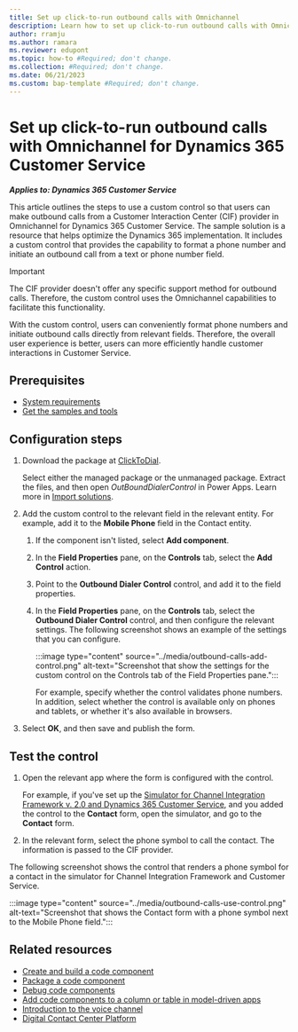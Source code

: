 ```yaml
---
title: Set up click-to-run outbound calls with Omnichannel
description: Learn how to set up click-to-run outbound calls with Omnichannel for Dynamics 365 Customer Service. Find the link to get the sample solution here.
author: rramju
ms.author: ramara
ms.reviewer: edupont
ms.topic: how-to #Required; don't change.
ms.collection: #Required; don't change.
ms.date: 06/21/2023
ms.custom: bap-template #Required; don't change.
---
```


# Set up click-to-run outbound calls with Omnichannel for Dynamics 365 Customer Service

***Applies to: Dynamics 365 Customer Service***

This article outlines the steps to use a custom control so that users can make outbound calls from a Customer Interaction Center (CIF) provider in Omnichannel for Dynamics 365 Customer Service. The sample solution is a resource that helps optimize the Dynamics 365 implementation. It includes a custom control that provides the capability to format a phone number and initiate an outbound call from a text or phone number field.

> [!IMPORTANT]
> The CIF provider doesn't offer any specific support method for outbound calls. Therefore, the custom control uses the Omnichannel capabilities to facilitate this functionality.

With the custom control, users can conveniently format phone numbers and initiate outbound calls directly from relevant fields. Therefore, the overall user experience is better, users can more efficiently handle customer interactions in Customer Service.

## Prerequisites

- [System requirements](/dynamics365/customer-service/channel-integration-framework/v2/system-requirements-channel-integration-framework-v2)
- [Get the samples and tools](https://github.com/microsoft/Dynamics-365-FastTrack-Implementation-Assets/tree/master/Customer%20Service/Channel%20Integration%20Framework%20v2.0/ClickToDial/)

## Configuration steps

1. Download the package at [ClickToDial](https://github.com/microsoft/Dynamics-365-FastTrack-Implementation-Assets/tree/master/Customer%20Service/Channel%20Integration%20Framework%20v2.0/ClickToDial/Solutions).

    Select either the managed package or the unmanaged package. Extract the files, and then open *OutBoundDialerControl* in Power Apps. Learn more in [Import solutions](/power-apps/maker/data-platform/import-update-export-solutions).

1. Add the custom control to the relevant field in the relevant entity. For example, add it to the **Mobile Phone** field in the Contact entity.

    1. If the component isn't listed, select **Add component**.
    1. In the **Field Properties** pane, on the **Controls** tab, select the **Add Control** action.
    1. Point to the **Outbound Dialer Control** control, and add it to the field properties.
    1. In the **Field Properties** pane, on the **Controls** tab, select the **Outbound Dialer Control** control, and then configure the relevant settings. The following screenshot shows an example of the settings that you can configure.

        :::image type="content" source="../media/outbound-calls-add-control.png" alt-text="Screenshot that show the settings for the custom control on the Controls tab of the Field Properties pane.":::

        For example, specify whether the control validates phone numbers. In addition, select whether the control is available only on phones and tablets, or whether it's also available in browsers.

1. Select **OK**, and then save and publish the form.

## Test the control

1. Open the relevant app where the form is configured with the control.

    For example, if you've set up the [Simulator for Channel Integration Framework v. 2.0 and Dynamics 365 Customer Service](cs-set-up-cif2-simulator.md), and you added the control to the **Contact** form, open the simulator, and go to the **Contact** form.

1. In the relevant form, select the phone symbol to call the contact. The information is passed to the CIF provider.

The following screenshot shows the control that renders a phone symbol for a contact in the simulator for Channel Integration Framework and Customer Service.

:::image type="content" source="../media/outbound-calls-use-control.png" alt-text="Screenshot that shows the Contact form with a phone symbol next to the Mobile Phone field.":::

## Related resources

- [Create and build a code component](/power-apps/developer/component-framework/create-custom-controls-using-pcf)
- [Package a code component](/power-apps/developer/component-framework/import-custom-controls)
- [Debug code components](/power-apps/developer/component-framework/debugging-custom-controls)
- [Add code components to a column or table in model-driven apps](/power-apps/developer/component-framework/add-custom-controls-to-a-field-or-entity)
- [Introduction to the voice channel](/dynamics365/customer-service/voice-channel)
- [Digital Contact Center Platform](/digital-contact-center-platform/)

<!--## Next steps-->

<!--## Tags

*Industries*: Contact center

*Products*: Dynamics 365 Customer Service

*Topics*: Outbound Dialer, Third Party Channel Provider-->
